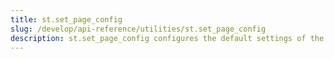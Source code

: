 ```yaml
---
title: st.set_page_config
slug: /develop/api-reference/utilities/st.set_page_config
description: st.set_page_config configures the default settings of the page.
---
```


<Autofunction function="streamlit.set_page_config" />
